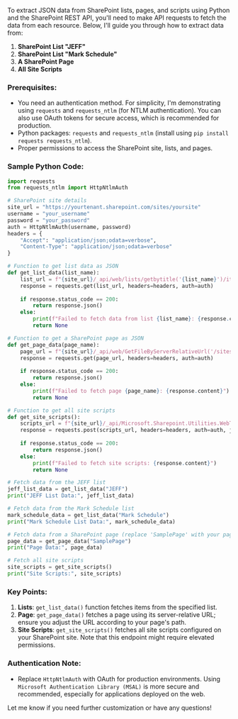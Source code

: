 To extract JSON data from SharePoint lists, pages, and scripts using Python and the SharePoint REST API, you'll need to make API requests to fetch the data from each resource. Below, I'll guide you through how to extract data from:

1. **SharePoint List "JEFF"**
2. **SharePoint List "Mark Schedule"**
3. **A SharePoint Page**
4. **All Site Scripts**

### Prerequisites:
- You need an authentication method. For simplicity, I'm demonstrating using `requests` and `requests_ntlm` (for NTLM authentication). You can also use OAuth tokens for secure access, which is recommended for production.
- Python packages: `requests` and `requests_ntlm` (install using `pip install requests requests_ntlm`).
- Proper permissions to access the SharePoint site, lists, and pages.

### Sample Python Code:

```python
import requests
from requests_ntlm import HttpNtlmAuth

# SharePoint site details
site_url = "https://yourtenant.sharepoint.com/sites/yoursite"
username = "your_username"
password = "your_password"
auth = HttpNtlmAuth(username, password)
headers = {
    "Accept": "application/json;odata=verbose",
    "Content-Type": "application/json;odata=verbose"
}

# Function to get list data as JSON
def get_list_data(list_name):
    list_url = f"{site_url}/_api/web/lists/getbytitle('{list_name}')/items"
    response = requests.get(list_url, headers=headers, auth=auth)
    
    if response.status_code == 200:
        return response.json()
    else:
        print(f"Failed to fetch data from list {list_name}: {response.content}")
        return None

# Function to get a SharePoint page as JSON
def get_page_data(page_name):
    page_url = f"{site_url}/_api/web/GetFileByServerRelativeUrl('/sites/yoursite/SitePages/{page_name}.aspx')"
    response = requests.get(page_url, headers=headers, auth=auth)
    
    if response.status_code == 200:
        return response.json()
    else:
        print(f"Failed to fetch page {page_name}: {response.content}")
        return None

# Function to get all site scripts
def get_site_scripts():
    scripts_url = f"{site_url}/_api/Microsoft.Sharepoint.Utilities.WebTemplateExtensions.SiteScriptUtility.GetSiteScripts"
    response = requests.post(scripts_url, headers=headers, auth=auth, json={})
    
    if response.status_code == 200:
        return response.json()
    else:
        print(f"Failed to fetch site scripts: {response.content}")
        return None

# Fetch data from the JEFF list
jeff_list_data = get_list_data("JEFF")
print("JEFF List Data:", jeff_list_data)

# Fetch data from the Mark Schedule list
mark_schedule_data = get_list_data("Mark Schedule")
print("Mark Schedule List Data:", mark_schedule_data)

# Fetch data from a SharePoint page (replace 'SamplePage' with your page name)
page_data = get_page_data("SamplePage")
print("Page Data:", page_data)

# Fetch all site scripts
site_scripts = get_site_scripts()
print("Site Scripts:", site_scripts)
```

### Key Points:
1. **Lists**: `get_list_data()` function fetches items from the specified list.
2. **Page**: `get_page_data()` fetches a page using its server-relative URL; ensure you adjust the URL according to your page's path.
3. **Site Scripts**: `get_site_scripts()` fetches all site scripts configured on your SharePoint site. Note that this endpoint might require elevated permissions.

### Authentication Note:
- Replace `HttpNtlmAuth` with OAuth for production environments. Using `Microsoft Authentication Library (MSAL)` is more secure and recommended, especially for applications deployed on the web.

Let me know if you need further customization or have any questions!